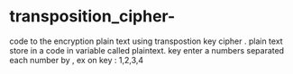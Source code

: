 # transposition_cipher-
code to the encryption plain text using transpostion key cipher .
plain text store in a code in variable called plaintext.
key enter a numbers separated each  number  by ,
ex on key :
1,2,3,4

